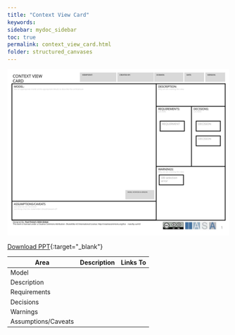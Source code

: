 ```yaml
---
title: "Context View Card"
keywords: 
sidebar: mydoc_sidebar
toc: true
permalink: context_view_card.html
folder: structured_canvases
---
```


![image001](media/context_view_card001.svg)

[Download PPT](media/ppt/context_view_card.ppt){:target="_blank"}

| Area | Description | Links To |
| --- | --- | --- |
| Model |   |   |
| Description |   |   |
| Requirements |   |   |
| Decisions |   |   |
| Warnings |   |   |
| Assumptions/Caveats |   |   |